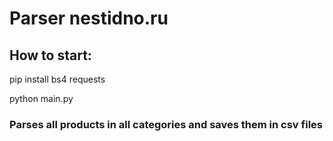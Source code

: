 # Parser nestidno.ru
## How to start:
pip install bs4 requests
 
python main.py

### Parses all products in all categories and saves them in csv files
